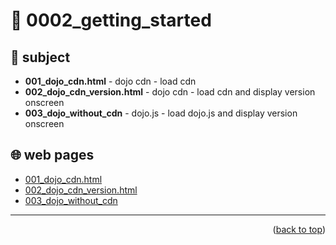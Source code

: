 <a name="topage"></a>

# 🔌 0002_getting_started

## 📜 subject
* **001_dojo_cdn.html** - dojo cdn - load cdn
* **002_dojo_cdn_version.html** - dojo cdn - load cdn and display version onscreen
* **003_dojo_without_cdn** - dojo.js - load dojo.js and display version onscreen


## 🌐 web pages
* [001_dojo_cdn.html](https://koskasmail.github.io/dojotoolkit/050.programming/003.workspace/0002_getting_started/001_dojo_cdn.html)
* [002_dojo_cdn_version.html](https://koskasmail.github.io/dojotoolkit/050.programming/003.workspace/0002_getting_started/002_dojo_cdn_version.html)
* [003_dojo_without_cdn](https://koskasmail.github.io/dojotoolkit/050.programming/003.workspace/0002_getting_started/003_dojo_without_cdn.html)

---

<p align="right">(<a href="#topage">back to top</a>)</p>
<br/>
<br/>

